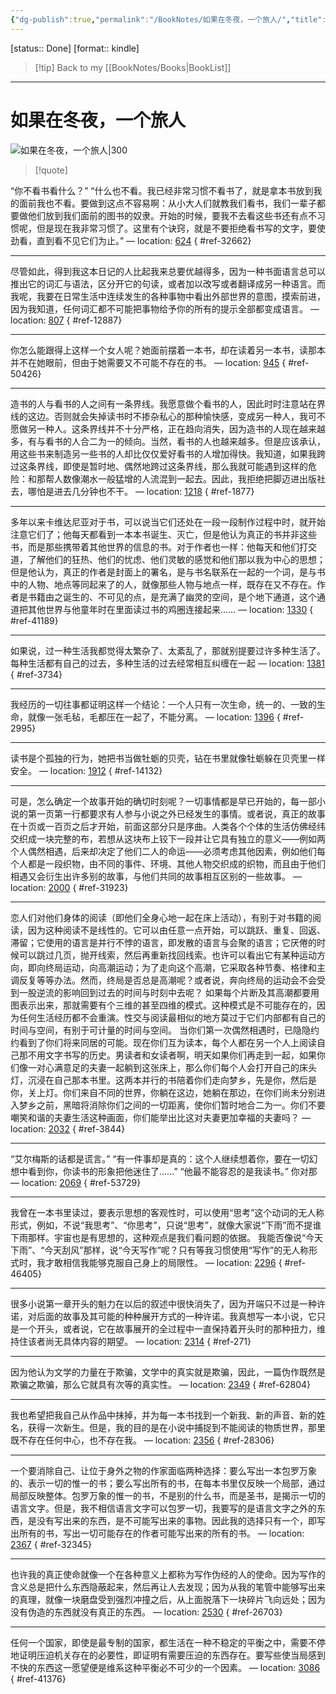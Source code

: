 ```yaml
---
{"dg-publish":true,"permalink":"/BookNotes/如果在冬夜，一个旅人/","title":"如果在冬夜，一个旅人","noteIcon":""}
---
```


[status:: Done]
[format:: kindle]

>[!tip] Back to my [[BookNotes/Books\|BookList]]

---
# 如果在冬夜，一个旅人

![如果在冬夜，一个旅人|300](https://img9.doubanio.com/view/subject/l/public/s8972090.jpg)

>[!quote]

“你不看书看什么？” “什么也不看。我已经非常习惯不看书了，就是拿本书放到我的面前我也不看。要做到这点不容易啊：从小大人们就教我们看书，我们一辈子都要做他们放到我们面前的图书的奴隶。开始的时候，要我不去看这些书还有点不习惯呢，但是现在我非常习惯了。这里有个诀窍，就是不要拒绝看书写的文字，要使劲看，直到看不见它们为止。” — location: [624]()
{ #ref-32662}


---
尽管如此，得到我这本日记的人比起我来总要优越得多，因为一种书面语言总可以推出它的词汇与语法，区分开它的句读，或者加以改写或者翻译成另一种语言。而我呢，我要在日常生活中连续发生的各种事物中看出外部世界的意图，摸索前进，因为我知道，任何词汇都不可能把事物给予你的所有的提示全部都变成语言。 — location: [807]()
{ #ref-12887}


---
你怎么能跟得上这样一个女人呢？她面前摆着一本书，却在读着另一本书，读那本并不在她眼前，但由于她需要又不可能不存在的书。 — location: [945]()
{ #ref-50426}


---
造书的人与看书的人之间有一条界线。我愿意做个看书的人，因此时时注意站在界线的这边。否则就会失掉读书时不掺杂私心的那种愉快感，变成另一种人，我可不愿做另一种人。这条界线并不十分严格，正在趋向消失，因为造书的人现在越来越多，有与看书的人合二为一的倾向。当然，看书的人也越来越多。但是应该承认，用这些书来制造另一些书的人却比仅仅爱好看书的人增加得快。我知道，如果我跨过这条界线，即使是暂时地、偶然地跨过这条界线，那么我就可能遇到这样的危险：和那帮人数像潮水一般猛增的人流混到一起去。因此，我拒绝把脚迈进出版社去，哪怕是进去几分钟也不干。 — location: [1218]()
{ #ref-1877}


---
多年以来卡维达尼亚对于书，可以说当它们还处在一段一段制作过程中时，就开始注意它们了；他每天都看到一本本书诞生、灭亡，但是他认为真正的书并非这些书，而是那些携带着其他世界的信息的书。对于作者也一样：他每天和他们打交道，了解他们的狂热、他们的忧虑、他们灵敏的感觉和他们那以我为中心的思想；但是他认为，真正的作者是封面上的署名，是与书名联系在一起的一个词，是与书中的人物、地点等同起来了的人，就像那些人物与地点一样，既存在又不存在。作者是书籍由之诞生的、不可见的点，是充满了幽灵的空间，是个地下通道，这个通道把其他世界与他童年时在里面读过书的鸡圈连接起来…… — location: [1330]()
{ #ref-41189}


---
如果说，过一种生活我都觉得太繁杂了、太紊乱了，那就别提要过许多种生活了。每种生活都有自己的过去，多种生活的过去经常相互纠缠在一起 — location: [1381]()
{ #ref-3734}


---
我经历的一切往事都证明这样一个结论：一个人只有一次生命，统一的、一致的生命，就像一张毛毡，毛都压在一起了，不能分离。 — location: [1396]()
{ #ref-2995}


---
读书是个孤独的行为，她把书当做牡蛎的贝壳，钻在书里就像牡蛎躲在贝壳里一样安全。 — location: [1912]()
{ #ref-14132}


---
可是，怎么确定一个故事开始的确切时刻呢？一切事情都是早已开始的，每一部小说的第一页第一行都要求有人参与小说之外已经发生的事情。或者说，真正的故事在十页或一百页之后才开始，前面这部分只是序曲。人类各个个体的生活仿佛经纬交织成一块完整的布，若想从这块布上铰下一段并让它具有独立的意义——例如两个人偶然相遇，后来却决定了他们二人的命运——必须考虑其他因素，例如他们每个人都是一段织物，由不同的事件、环境、其他人物交织成的织物，而且由于他们相遇又会衍生出许多别的故事，与他们共同的故事相互区别的一些故事。 — location: [2000]()
{ #ref-31923}


---
恋人们对他们身体的阅读（即他们全身心地一起在床上活动），有别于对书籍的阅读，因为这种阅读不是线性的。它可以由任意一点开始，可以跳跃、重复、回返、滞留；它使用的语言是并行不悖的语言，即发散的语言与会聚的语言；它厌倦的时候可以跳过几页，抛开线索，然后再重新找回线索。也许可以看出它有某种运动方向，即向终局运动，向高潮运动；为了走向这个高潮，它采取各种节奏、格律和主调反复等等办法。然而，终局是否总是高潮呢？或者说，奔向终局的运动会不会受到一股逆流的影响回到过去的时间与时刻中去呢？ 如果每个片断及其高潮都要用图表示出来，那就需要有个三维的甚至四维的模式。这种模式是不可能存在的，因为任何生活经历都不会重演。性交与阅读最相似的地方莫过于它们内部都有自己的时间与空间，有别于可计量的时间与空间。 当你们第一次偶然相遇时，已隐隐约约看到了你们将来同居的可能。现在你们互为读本，每个人都在另一个人上阅读自己那不用文字书写的历史。男读者和女读者啊，明天如果你们再走到一起，如果你们像一对心满意足的夫妻一起躺到这张床上，那么你们每个人会打开自己的床头灯，沉浸在自己那本书里。这两本并行的书陪着你们走向梦乡，先是你，然后是你，关上灯。你们来自不同的世界，你躺在这边，她躺在那边，在你们尚未分别进入梦乡之前，黑暗将消除你们之间的一切距离，使你们暂时地合二为一。你们不要嘲笑和谐的夫妻生活这种画面，你们能举出比这对夫妻更加幸福的夫妻吗？ — location: [2032]()
{ #ref-3844}


---
“艾尔梅斯的话都是谎言。” “有一件事却是真的：这个人继续想着你，要在一切幻想中看到你，你读书的形象把他迷住了……” “他最不能容忍的是我读书。” 你对那 — location: [2069]()
{ #ref-53729}


---
我曾在一本书里读过，要表示思想的客观性时，可以使用“思考”这个动词的无人称形式，例如，不说“我思考”、“你思考”，只说“思考”，就像大家说“下雨”而不提谁下雨那样。宇宙也是有思想的，这种观点是我们看问题的依据。 我能否像说“今天下雨”、“今天刮风”那样，说“今天写作”呢？只有等我习惯使用“写作”的无人称形式时，我才敢相信我能够克服自己身上的局限性。 — location: [2296]()
{ #ref-46405}


---
很多小说第一章开头的魁力在以后的叙述中很快消失了，因为开端只不过是一种许诺，对后面的故事及其可能的种种展开方式的一种许诺。我真想写一本小说，它只是一个开头，或者说，它在故事展开的全过程中一直保持着开头时的那种扭力，维持住该者尚无具体内容的期望。 — location: [2314]()
{ #ref-271}


---
因为他认为文学的力量在于欺骗，文学中的真实就是欺骗，因此，一篇伪作既然是欺骗之欺骗，那么它就具有次等的真实性。 — location: [2349]()
{ #ref-62804}


---
我也希望把我自己从作品中抹掉，并为每一本书找到一个新我、新的声音、新的姓名，获得一次新生。但是，我的目的是在小说中捕捉到不能阅读的物质世界，那里既不存在任何中心，也不存在我。 — location: [2356]()
{ #ref-28306}


---
一个要消除自己、让位于身外之物的作家面临两种选择：要么写出一本包罗万象的、表示一切的惟一的书；要么写出所有的书，在每本书里仅反映一个局部，通过局部反映整体。包罗万象的惟一的书，不是别的什么书，而是圣书，是揭示一切的语言文字。但是，我不相信语言文字可以包罗一切，我要写的是语言文字之外的东西，是没有写出来的东西，是不可能写出来的事物。因此我的选择只有一个，即写出所有的书，写出一切可能存在的作者可能写出来的所有的书。 — location: [2367]()
{ #ref-32345}


---
也许我的真正使命就像一个在各种意义上都称为写作伪经的人的使命。因为写作的含义总是把什么东西隐蔽起来，然后再让人去发现；因为从我的笔管中能够写出来的真理，就像一块磨盘受到强烈冲撞之后，从上面脱落下一块碎片飞向远处；因为没有伪造的东西就没有真正的东西。 — location: [2530]()
{ #ref-26703}


---
任何一个国家，即使是最专制的国家，都生活在一种不稳定的平衡之中，需要不停地证明压迫机关存在的必要性，即证明有需要压迫的东西存在。要写些使当局感到不快的东西这一愿望便是维系这种平衡必不可少的一个因素。 — location: [3086]()
{ #ref-41376}


